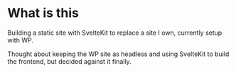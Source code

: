 # What is this

Building a static site with SvelteKit to replace a site I own, currently setup with WP.

Thought about keeping the WP site as headless and using SvelteKit to build the frontend, but decided against it finally.
